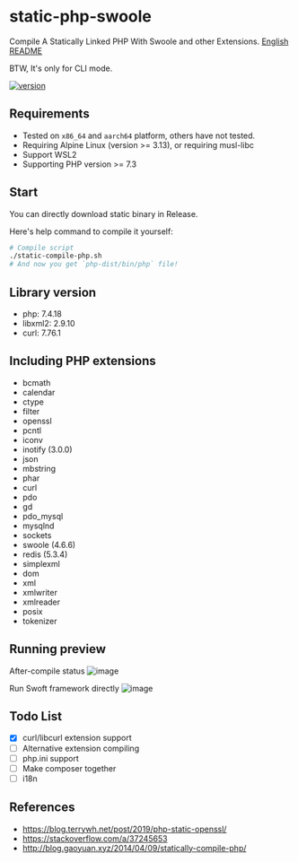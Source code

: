 # static-php-swoole
Compile A Statically Linked PHP With Swoole and other Extensions. [English README](/README-en.md)

BTW, It's only for CLI mode.

[![version](https://img.shields.io/badge/version-1.2.0-green.svg)]()

## Requirements
- Tested on `x86_64` and `aarch64` platform, others have not tested.
- Requiring Alpine Linux (version >= 3.13), or requiring musl-libc
- Support WSL2
- Supporting PHP version >= 7.3

## Start
You can directly download static binary in Release.

Here's help command to compile it yourself:
```bash
# Compile script
./static-compile-php.sh
# And now you get `php-dist/bin/php` file!
```

## Library version
- php: 7.4.18
- libxml2: 2.9.10
- curl: 7.76.1

## Including PHP extensions
- bcmath
- calendar
- ctype
- filter
- openssl
- pcntl
- iconv
- inotify (3.0.0)
- json
- mbstring
- phar
- curl
- pdo
- gd
- pdo_mysql
- mysqlnd
- sockets
- swoole (4.6.6)
- redis (5.3.4)
- simplexml
- dom
- xml
- xmlwriter
- xmlreader
- posix
- tokenizer

## Running preview
After-compile status
![image](https://user-images.githubusercontent.com/20330940/116291663-6df47580-a7c7-11eb-8df3-6340c6f87055.png)

Run Swoft framework directly
![image](https://user-images.githubusercontent.com/20330940/116053161-f16d7400-a6ac-11eb-87b8-e510c6454861.png)

## Todo List
- [X] curl/libcurl extension support
- [ ] Alternative extension compiling
- [ ] php.ini support
- [ ] Make composer together
- [ ] i18n

## References
- <https://blog.terrywh.net/post/2019/php-static-openssl/>
- <https://stackoverflow.com/a/37245653>
- <http://blog.gaoyuan.xyz/2014/04/09/statically-compile-php/>
